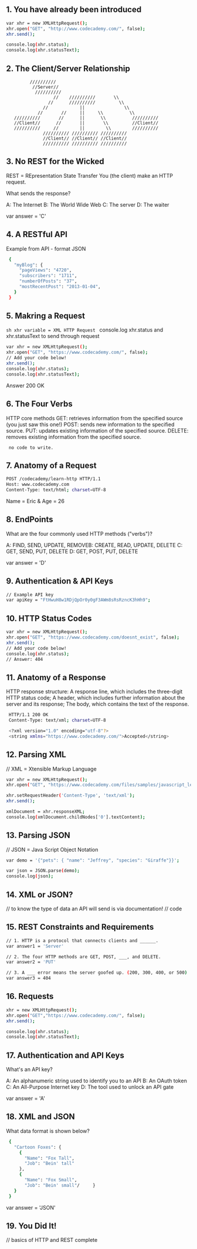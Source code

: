## 1. You have already been introduced


```sh
var xhr = new XMLHttpRequest();
xhr.open("GET", "http://www.codecademy.com/", false);
xhr.send();

console.log(xhr.status);
console.log(xhr.statusText);
```

## 2. The Client/Server Relationship 

			 //////////
			  //Server//
			   //////////
                      //    //////////       \\
                    //      //////////         \\
                  //            ||               \\
                //       //     ||     \\          \\
       //////////       //      ||      \\          //////////
       //Client//      //       ||       \\         //Client//
       //////////     //        ||        \\        //////////
                  ////////// ////////// //////////
                  //Client// //Client//	//Client//
                  ////////// ////////// //////////
                  
## 3. No REST for the Wicked 

REST = REpresentation State Transfer 
You (the client) make an HTTP request. 

What sends the response?

A: The Internet
B: The World Wide Web
C: The server
D: The waiter

var answer = 'C'

## 4. A RESTful API
Example from API - format JSON 


```sh
 {
   "myBlog": {
     "pageViews": "4720",
     "subscribers": "1711",
     "numberOfPosts": "37",
     "mostRecentPost": "2013-01-04",
   }
 }
```

## 5. Makring a Request 
 ```sh xhr variable = XML HTTP Request ```
 console.log xhr.status and xhr.statusText to send through request 

 ```sh 
var xhr = new XMLHttpRequest();
xhr.open("GET", "https://www.codecademy.com/", false);
// Add your code below!
xhr.send();
console.log(xhr.status);
console.log(xhr.statusText);
```
 
Answer 200 OK

## 6. The Four Verbs 

HTTP core methods
GET: retrieves information from the specified source (you just saw this one!)
POST: sends new information to the specified source.
PUT: updates existing information of the specified source.
DELETE: removes existing information from the specified source. 

	 no code to write. 

## 7. Anatomy of a Request
 ```sh
 POST /codecademy/learn-http HTTP/1.1
 Host: www.codecademy.com
 Content-Type: text/html; charset=UTF-8
```
 
Name = Eric & Age = 26

## 8. EndPoints
What are the four commonly used HTTP methods ("verbs")?

A: FIND, SEND, UPDATE, REMOVEB: CREATE, READ, UPDATE, DELETE
C: GET, SEND, PUT, DELETE
D: GET, POST, PUT, DELETE

var answer = 'D'

## 9. Authentication & API Keys

```sh
// Example API key 
var apiKey = "FtHwuH8w1RDjQpOr0y0gF3AWm8sRsRzncK3hHh9";
```

## 10. HTTP Status Codes

```sh
var xhr = new XMLHttpRequest();
xhr.open("GET", "https://www.codecademy.com/doesnt_exist", false);
xhr.send();
// Add your code below!
console.log(xhr.status);
// Answer: 404
```

## 11. Anatomy of a Response 

HTTP response structure: 
A response line, which includes the three-digit HTTP status code;
A header, which includes further information about the server and its response;
The body, which contains the text of the response.

```sh
 HTTP/1.1 200 OK
 Content-Type: text/xml; charset=UTF-8

 <?xml version="1.0" encoding="utf-8"?>
 <string xmlns="https://www.codecademy.com/">Accepted</string>
```

## 12. Parsing XML

// XML =  Xtensible Markup Language
```sh
var xhr = new XMLHttpRequest();
xhr.open("GET", "https://www.codecademy.com/files/samples/javascript_learn_apis.xml", false);

xhr.setRequestHeader('Content-Type', 'text/xml');
xhr.send();

xmlDocument = xhr.responseXML;
console.log(xmlDocument.childNodes['0'].textContent);
```

## 13. Parsing JSON
// JSON = Java Script Object Notation
```sh
var demo = '{"pets": { "name": "Jeffrey", "species": "Giraffe"}}';

var json = JSON.parse(demo);
console.log(json);
```

## 14. XML or JSON?
// to know the type of data an API will send is via documentation!
// code
	
## 15. REST Constraints and Requirements
```sh
// 1. HTTP is a protocol that connects clients and ______.
var answer1 = 'Server'

// 2. The four HTTP methods are GET, POST, ___, and DELETE.
var answer2 = 'PUT'

// 3. A ___ error means the server goofed up. (200, 300, 400, or 500)
var answer3 = 404
```

## 16. Requests

```sh
xhr = new XMLHttpRequest();
xhr.open("GET","https://www.codecademy.com/", false);
xhr.send();

console.log(xhr.status);
console.log(xhr.statusText);
```


## 17. Authentication and API Keys

What's an API key?

A: An alphanumeric string used to identify you to an API
B: An OAuth token
C: An All-Purpose Internet key
D: The tool used to unlock an API gate

var answer = 'A'

## 18. XML and JSON

 What data format is shown below? 
	 
```sh
 {
   "Cartoon Foxes": {
     {
       "Name": "Fox Tall",
       "Job": "Bein' tall"
     },
     {
       "Name": "Fox Small",
       "Job": "Bein' small"/     }
   }
 }
```
var answer = 'JSON'

## 19. You Did It! 
// basics of HTTP and REST complete
